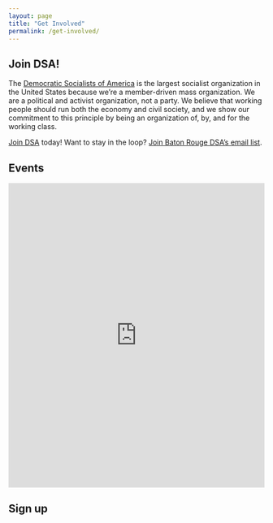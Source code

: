 ```yaml
---
layout: page
title: "Get Involved"
permalink: /get-involved/
---
```


## Join DSA!

The [Democratic Socialists of America](https://www.dsausa.org/) is the largest socialist organization in the United States because we’re a member-driven mass organization. We are a political and activist organization, not a party. We believe that working people should run both the economy and civil society, and we show our commitment to this principle by being an organization of, by, and for the working class.

[Join DSA](https://act.dsausa.org/donate/membership/?source=Baton%20Rouge) today!
Want to stay in the loop? [Join Baton Rouge DSA’s email list](https://actionnetwork.org/forms/join-brdsa).

## Events

<iframe src="https://calendar.google.com/calendar/embed?src=33f91d95d3ed14ecfbf1848ae987b26e0b8979829a078c99a2d142fadbec13bd%40group.calendar.google.com&ctz=America%2FChicago" style="border: 0" width="100%" height="600" frameborder="0" scrolling="no"></iframe>

## Sign up

<div style="max-width: 800px; margin-inline: auto;">
    <link href='https://actionnetwork.org/css/style-embed-v3.css' rel='stylesheet' type='text/css' />
    <script src='https://actionnetwork.org/widgets/v5/form/join-brdsa?format=js&source=widget'></script>
    <div id='can-form-area-join-brdsa' style='width: 100%'><!-- this div is the target for our HTML insertion --></div>
</div>
